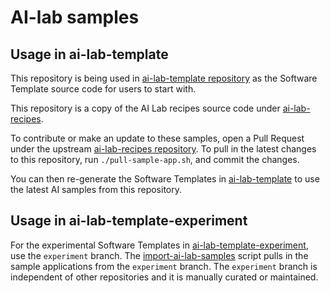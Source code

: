 #  AI-lab samples

## Usage in ai-lab-template

This repository is being used in [ai-lab-template repository](https://github.com/redhat-ai-dev/ai-lab-template) as the Software Template source code for users to start with.

This repository is a copy of the AI Lab recipes source code under [ai-lab-recipes](https://github.com/containers/ai-lab-recipes/tree/main/recipes).

To contribute or make an update to these samples, open a Pull Request under the upstream [ai-lab-recipes repository](https://github.com/containers/ai-lab-recipes/tree/main/recipes). To pull in the latest changes to this repository, run `./pull-sample-app.sh`, and commit the changes.

You can then re-generate the Software Templates in [ai-lab-template](https://github.com/redhat-ai-dev/ai-lab-template) to use the latest AI samples from this repository.

## Usage in ai-lab-template-experiment

For the experimental Software Templates in [ai-lab-template-experiment](https://github.com/redhat-ai-dev/ai-lab-template-experiment), use the `experiment` branch. The [import-ai-lab-samples](https://github.com/redhat-ai-dev/ai-lab-template-experiment/blob/67c7d1b0c5ae9973f74d7d3bbeb849c442c214c7/scripts/import-ai-lab-samples#L4) script pulls in the sample applications from the `experiment` branch. The `experiment` branch is independent of other repositories and it is manually curated or maintained.
